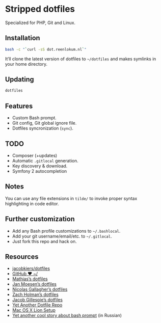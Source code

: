 # Stripped dotfiles

Specialized for PHP, Git and Linux.

## Installation

```bash
bash -c "`curl -sS dot.reenlokum.nl`"
```

It’ll clone the latest version of dotfiles to `~/dotfiles` and makes symlinks in your home directory.

## Updating

```bash
dotfiles
```

## Features

* Custom Bash prompt.
* Git config, Git global ignore file.
* Dotfiles syncronization (`sync`).

## TODO

* Composer (+updates)
* Automatic `.gitlocal` generation.
* Key discovery & download.
* Symfony 2 autocompletion

## Notes

You can use any file extensions in `tilde/` to invoke proper syntax highlighting in code editor.

## Further customization

* Add any Bash profile customizations to `~/.bashlocal`.
* Add your git username/email/etc. to `~/.gitlocal`.
* Just fork this repo and hack on.

## Resources

* [jacobkiers/dotfiles](https://bitbucket.org/jacobkiers/dotfiles)
* [GitHub ❤ ~/](http://dotfiles.github.com/)
* [Mathias’s dotfiles](https://github.com/mathiasbynens/dotfiles)
* [Jan Moesen’s dotfiles](https://github.com/janmoesen/tilde)
* [Nicolas Gallagher’s dotfiles](https://github.com/necolas/dotfiles)
* [Zach Holman’s dotfiles](https://github.com/holman/dotfiles)
* [Jacob Gillespie’s dotfiles](https://github.com/jacobwg/dotfiles)
* [Yet Another Dotfile Repo](https://github.com/skwp/dotfiles)
* [Mac OS X Lion Setup](https://github.com/ptb/Mac-OS-X-Lion-Setup)
* [Yet another cool story about bash prompt](http://habrahabr.ru/company/mailru/blog/145008/) (in Russian)
